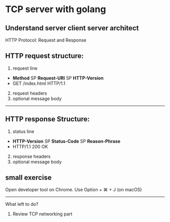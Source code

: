 # TCP server with golang

## Understand server client server architect
HTTP Protocol: Request and Response

## HTTP request structure:

1. request line
- **Method** SP **Request-URI** SP **HTTP-Version**
- GET /index.html HTTP/1.1
2. request headers
3. optional message body
---

## HTTP response Structure:

1. status line
- **HTTP-Version** SP **Status-Code** SP **Reason-Phrase**
- HTTP/1.1 200 OK
2. response headers
3. optional message body

## small exercise
Open developer tool on Chrome. Use Option + ⌘ + J (on macOS)

---
What left to do?
1. Review TCP networking part